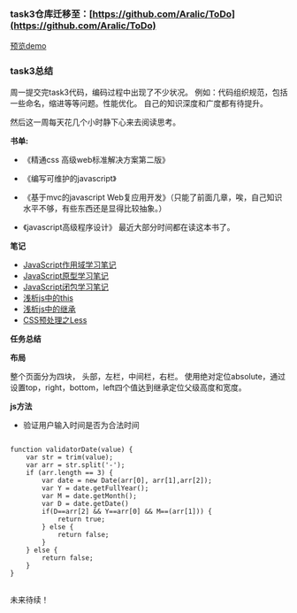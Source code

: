 ### task3仓库迁移至：[https://github.com/Aralic/ToDo](https://github.com/Aralic/ToDo)


[预览demo](http://aralic.github.io/ToDo)

### task3总结

周一提交完task3代码，编码过程中出现了不少状况。
例如：代码组织规范，包括一些命名，缩进等等问题。性能优化。
自己的知识深度和广度都有待提升。

然后这一周每天花几个小时静下心来去阅读思考。<br>

**书单:**


- 《精通css 高级web标准解决方案第二版》


- 《编写可维护的javascript》


- 《基于mvc的javascript Web复应用开发》（只能了前面几章，唉，自己知识水平不够，有些东西还是显得比较抽象。）


- 《javascript高级程序设计》 最近大部分时间都在读这本书了。
 
**笔记**

 - [JavaScript作用域学习笔记][1]
 - [JavaScript原型学习笔记][2]
 - [JavaScript闭包学习笔记][3]
 - [浅析js中的this][4]
 - [浅析js中的继承][5]
 - [CSS预处理之Less][6]

**任务总结**

**布局**

整个页面分为四块，
头部，左栏，中间栏，右栏。
使用绝对定位absolute，通过设置top，right，bottom，left四个值达到继承定位父级高度和宽度。

**js方法**

 - 验证用户输入时间是否为合法时间
<pre>
<code>
function validatorDate(value) {
    var str = trim(value);
    var arr = str.split('-');
    if (arr.length == 3) {
        var date = new Date(arr[0], arr[1],arr[2]);
        var Y = date.getFullYear();
        var M = date.getMonth();
        var D = date.getDate()
        if(D==arr[2] && Y==arr[0] && M==(arr[1])) {
            return true;
        } else {
            return false;
        }
    } else {
        return false;
    }
}
</code>
</pre>

未来待续！

  [1]: http://www.cnblogs.com/Aralic/p/4463269.html
  [2]: http://www.cnblogs.com/Aralic/p/4466343.html
  [3]: http://www.cnblogs.com/Aralic/p/4498333.html
  [4]: http://www.cnblogs.com/Aralic/p/4496982.html
  [5]: http://www.cnblogs.com/Aralic/p/4508905.html
  [6]: http://www.cnblogs.com/Aralic/p/4508383.html